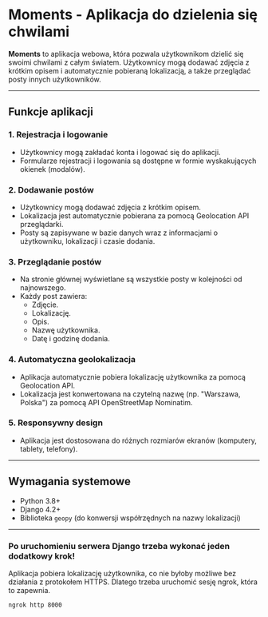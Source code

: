 # Moments - Aplikacja do dzielenia się chwilami

**Moments** to aplikacja webowa, która pozwala użytkownikom dzielić się swoimi chwilami z całym światem. Użytkownicy mogą dodawać zdjęcia z krótkim opisem i automatycznie pobieraną lokalizacją, a także przeglądać posty innych użytkowników.

---

## Funkcje aplikacji

### 1. **Rejestracja i logowanie**
- Użytkownicy mogą zakładać konta i logować się do aplikacji.
- Formularze rejestracji i logowania są dostępne w formie wyskakujących okienek (modalów).

### 2. **Dodawanie postów**
- Użytkownicy mogą dodawać zdjęcia z krótkim opisem.
- Lokalizacja jest automatycznie pobierana za pomocą Geolocation API przeglądarki.
- Posty są zapisywane w bazie danych wraz z informacjami o użytkowniku, lokalizacji i czasie dodania.

### 3. **Przeglądanie postów**
- Na stronie głównej wyświetlane są wszystkie posty w kolejności od najnowszego.
- Każdy post zawiera:
  - Zdjęcie.
  - Lokalizację.
  - Opis.
  - Nazwę użytkownika.
  - Datę i godzinę dodania.

### 4. **Automatyczna geolokalizacja**
- Aplikacja automatycznie pobiera lokalizację użytkownika za pomocą Geolocation API.
- Lokalizacja jest konwertowana na czytelną nazwę (np. "Warszawa, Polska") za pomocą API OpenStreetMap Nominatim.

### 5. **Responsywny design**
- Aplikacja jest dostosowana do różnych rozmiarów ekranów (komputery, tablety, telefony).

---

## Wymagania systemowe

- Python 3.8+
- Django 4.2+
- Biblioteka `geopy` (do konwersji współrzędnych na nazwy lokalizacji)

---

### Po uruchomieniu serwera Django trzeba wykonać jeden dodatkowy krok!

Aplikacja pobiera lokalizację użytkownika, co nie byłoby możliwe bez działania z protokołem HTTPS. Dlatego trzeba uruchomić sesję ngrok, która to zapewnia.

```bash
ngrok http 8000
```
